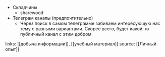 - Складчины
	- sharewood
- Телеграм каналы (предпочтительно)
	- Через поиск в самом телеграмме забиваем интересующую нас тему с разными вариантами. Скорее всего, будет какой-то публичный канал с этим добром

links: [[добыча информации]], [[учебный материал]]
source: [[Личный опыт]]
